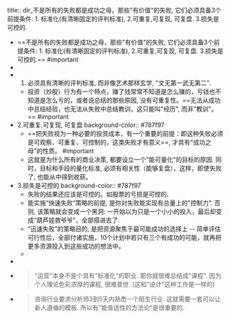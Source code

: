 title:: dir_不是所有的失败都是成功之母，那些"有价值"的失败, 它们必须具备3个前提条件: 1. 标准化(有清晰固定的评判标准), 2.可重复,可复现, 可复盘. 3.损失是可控的.

- ==不是所有的失败都是成功之母，那些"有价值"的失败, 它们必须具备3个前提条件: 1. 标准化(有清晰固定的评判标准), 2.可重复,可复现, 可复盘. 3.损失是可控的.== #important
-
- 1. 必须具有清晰的评判标准, 而非像艺术那样玄学, "文无第一武无第二".
	- 投资（炒股）行为有一个特点，赚了钱常常不知道是怎么赚的，亏钱也不知道是怎么亏的，或者说总结的那些原因, 没有可重复性。==无法从成功中总结经验，也无法从失败中总结教训，这只能叫"经历", 而非"教训"。== #important
- 2.可重复,可复现, 可复盘
  background-color:: #787f97
	- ==把失败视为一种必要的投资成本，有一个重要的前提：即这种失败必须是可观察、可重复、可控制的，这类失败才有意义==, 才具有"成功之母"的性质。 #important
	- 这就是为什么所有的商业决策, 都要设立一个"能可量化"的目标的原因. 同时，目标和手段的量化标准, 必须有相关性（能够复盘），这样，即使失败了, 也能从中得到收获。
- 3.损失是可控的
  background-color:: #787f97
	- 失败的结果还应该是可控的。如股票的亏损是可控的.
	- 能实施“快速失败”策略的前提, 是你对失败能实现有总量上的"控制力". 否则, 该策略就会变成一个黑洞: 一开始以为只是一个小小的投入，最后却变成“葫芦娃救爷爷"，全部搭进去了.
	- “迅速失败”的策略目的, 是把资源聚焦于最可能成功的选择上 -- 简单评估可行性后，全部付诸实施，10个计划中若只有三个有成功的可能，就再把更多资源投入到这些成功的想法中。
	-
-
- > "运营"本身不是个具有"标准化"的职业. 那你就很难总结成"课程". 因为个人理论色彩浓厚的课程, 很难普世. (这和"设计"这种工作是一样的)
- > 咨询行业要求分析师3到5天内熟悉一个陌生行业. 这就需要一套可以让新人遵循的模板. 所以有"能普适性的方法论"是很重要的.